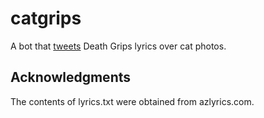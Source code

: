# catgrips
A bot that [tweets](https://twitter.com/cat_grips) Death Grips lyrics over cat photos.

## Acknowledgments
The contents of lyrics.txt were obtained from azlyrics.com.

